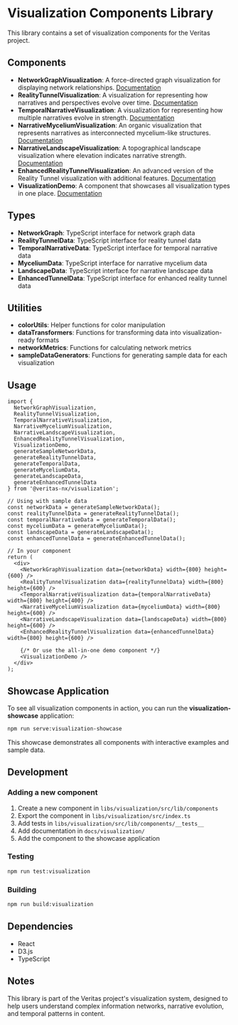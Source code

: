 # Visualization Components Library

This library contains a set of visualization components for the Veritas project.

## Components

- **NetworkGraphVisualization**: A force-directed graph visualization for displaying network relationships. [Documentation](../../docs/visualization/network-graph.md)
- **RealityTunnelVisualization**: A visualization for representing how narratives and perspectives evolve over time. [Documentation](../../docs/visualization/reality-tunnel.md)
- **TemporalNarrativeVisualization**: A visualization for representing how multiple narratives evolve in strength. [Documentation](../../docs/visualization/temporal-narrative.md)
- **NarrativeMyceliumVisualization**: An organic visualization that represents narratives as interconnected mycelium-like structures. [Documentation](../../docs/visualization/narrative-mycelium.md)
- **NarrativeLandscapeVisualization**: A topographical landscape visualization where elevation indicates narrative strength. [Documentation](../../docs/visualization/narrative-landscape.md)
- **EnhancedRealityTunnelVisualization**: An advanced version of the Reality Tunnel visualization with additional features. [Documentation](../../docs/visualization/enhanced-reality-tunnel.md)
- **VisualizationDemo**: A component that showcases all visualization types in one place. [Documentation](../../docs/visualization/visualization-demo.md)

## Types

- **NetworkGraph**: TypeScript interface for network graph data
- **RealityTunnelData**: TypeScript interface for reality tunnel data
- **TemporalNarrativeData**: TypeScript interface for temporal narrative data
- **MyceliumData**: TypeScript interface for narrative mycelium data
- **LandscapeData**: TypeScript interface for narrative landscape data
- **EnhancedTunnelData**: TypeScript interface for enhanced reality tunnel data

## Utilities

- **colorUtils**: Helper functions for color manipulation
- **dataTransformers**: Functions for transforming data into visualization-ready formats
- **networkMetrics**: Functions for calculating network metrics
- **sampleDataGenerators**: Functions for generating sample data for each visualization

## Usage

```tsx
import { 
  NetworkGraphVisualization, 
  RealityTunnelVisualization, 
  TemporalNarrativeVisualization,
  NarrativeMyceliumVisualization,
  NarrativeLandscapeVisualization,
  EnhancedRealityTunnelVisualization,
  VisualizationDemo,
  generateSampleNetworkData,
  generateRealityTunnelData,
  generateTemporalData,
  generateMyceliumData,
  generateLandscapeData,
  generateEnhancedTunnelData
} from '@veritas-nx/visualization';

// Using with sample data
const networkData = generateSampleNetworkData();
const realityTunnelData = generateRealityTunnelData();
const temporalNarrativeData = generateTemporalData();
const myceliumData = generateMyceliumData();
const landscapeData = generateLandscapeData();
const enhancedTunnelData = generateEnhancedTunnelData();

// In your component
return (
  <div>
    <NetworkGraphVisualization data={networkData} width={800} height={600} />
    <RealityTunnelVisualization data={realityTunnelData} width={800} height={600} />
    <TemporalNarrativeVisualization data={temporalNarrativeData} width={800} height={400} />
    <NarrativeMyceliumVisualization data={myceliumData} width={800} height={600} />
    <NarrativeLandscapeVisualization data={landscapeData} width={800} height={600} />
    <EnhancedRealityTunnelVisualization data={enhancedTunnelData} width={800} height={600} />
    
    {/* Or use the all-in-one demo component */}
    <VisualizationDemo />
  </div>
);
```

## Showcase Application

To see all visualization components in action, you can run the **visualization-showcase** application:

```bash
npm run serve:visualization-showcase
```

This showcase demonstrates all components with interactive examples and sample data.

## Development

### Adding a new component

1. Create a new component in `libs/visualization/src/lib/components`
2. Export the component in `libs/visualization/src/index.ts`
3. Add tests in `libs/visualization/src/lib/components/__tests__`
4. Add documentation in `docs/visualization/`
5. Add the component to the showcase application

### Testing

```bash
npm run test:visualization
```

### Building

```bash
npm run build:visualization
```

## Dependencies

- React
- D3.js
- TypeScript

## Notes

This library is part of the Veritas project's visualization system, designed to help users understand complex information networks, narrative evolution, and temporal patterns in content.
